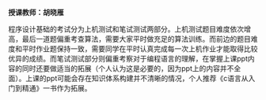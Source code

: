 **授课教师：胡晓雁**

程序设计基础的考试分为上机测试和笔试测试两部分。上机测试题目难度依次增高，最后一道题偏重考查算法，需要大家平时做充足的算法训练。而前边的题目难度和平时作业题保持一致，需要同学在平时认真完成每一次上机作业才能取得比较优异的成绩。而笔试测试部分则偏重考察对于编程语言的理解，在掌握上课ppt内容的同时还要做适当的拓展（个人认为这是必要的，因为ppt上的内容并不全面）。上课的ppt可能会存在知识体系构建并不清晰的情况，个人推荐《c语言从入门到精通》一书作为拓展。
